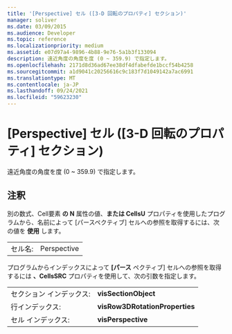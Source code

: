 ```yaml
---
title: '[Perspective] セル ([3-D 回転のプロパティ] セクション)'
manager: soliver
ms.date: 03/09/2015
ms.audience: Developer
ms.topic: reference
ms.localizationpriority: medium
ms.assetid: e07d97a4-9896-4b88-9e76-5a1b3f133094
description: 遠近角度の角度を度 (0 ~ 359.9) で指定します。
ms.openlocfilehash: 2171d8d36ad67ee38df4dfabefde1bccf54b4258
ms.sourcegitcommit: a1d9041c20256616c9c183f7d1049142a7ac6991
ms.translationtype: MT
ms.contentlocale: ja-JP
ms.lasthandoff: 09/24/2021
ms.locfileid: "59623230"
---
```

# <a name="perspective-cell-3-d-rotation-properties-section"></a>[Perspective] セル ([3-D 回転のプロパティ] セクション)

遠近角度の角度を度 (0 ~ 359.9) で指定します。
  
## <a name="remarks"></a>注釈

別の数式、Cell要素 **の N** 属性の値、**または CellsU** プロパティを使用したプログラムから、名前によって [パースペクティブ] セルへの参照を取得するには、次の値を **使用** します。 
  
|||
|:-----|:-----|
|セル名:  <br/> |Perspective  <br/> |
   
プログラムからインデックスによって **[パース** ペクティブ] セルへの参照を取得するには **、CellsSRC** プロパティを使用して、次の引数を指定します。 
  
|||
|:-----|:-----|
|セクション インデックス:  <br/> |**visSectionObject** <br/> |
|行インデックス:  <br/> |**visRow3DRotationProperties** <br/> |
|セル インデックス:  <br/> |**visPerspective** <br/> |
   

